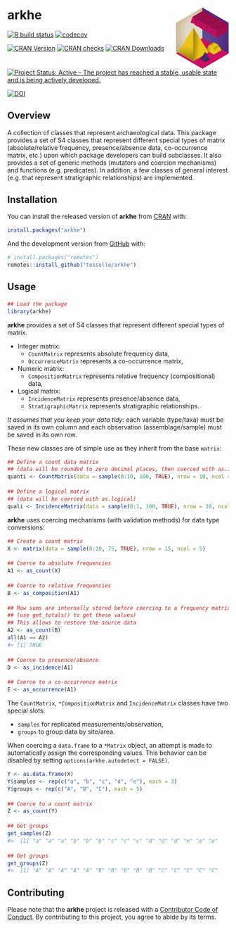 
<!-- README.md is generated from README.Rmd. Please edit that file -->

# arkhe <img width=120px src="man/figures/logo.png" align="right" />

<!-- badges: start -->

[![R build
status](https://github.com/tesselle/arkhe/workflows/R-CMD-check/badge.svg)](https://github.com/tesselle/arkhe/actions)
[![codecov](https://codecov.io/gh/tesselle/arkhe/branch/master/graph/badge.svg)](https://codecov.io/gh/tesselle/arkhe)

[![CRAN
Version](http://www.r-pkg.org/badges/version/arkhe)](https://cran.r-project.org/package=arkhe)
[![CRAN
checks](https://cranchecks.info/badges/worst/arkhe)](https://cran.r-project.org/web/checks/check_results_arkhe.html)
[![CRAN
Downloads](http://cranlogs.r-pkg.org/badges/arkhe)](https://cran.r-project.org/package=arkhe)

[![Project Status: Active – The project has reached a stable, usable
state and is being actively
developed.](https://www.repostatus.org/badges/latest/active.svg)](https://www.repostatus.org/#active)

[![DOI](https://zenodo.org/badge/DOI/10.5281/zenodo.3526659.svg)](https://doi.org/10.5281/zenodo.3526659)
<!-- badges: end -->

## Overview

A collection of classes that represent archaeological data. This package
provides a set of S4 classes that represent different special types of
matrix (absolute/relative frequency, presence/absence data,
co-occurrence matrix, etc.) upon which package developers can build
subclasses. It also provides a set of generic methods (mutators and
coercion mechanisms) and functions (e.g. predicates). In addition, a few
classes of general interest (e.g. that represent stratigraphic
relationships) are implemented.

## Installation

You can install the released version of **arkhe** from
[CRAN](https://CRAN.R-project.org) with:

``` r
install.packages("arkhe")
```

And the development version from [GitHub](https://github.com/) with:

``` r
# install.packages("remotes")
remotes::install_github("tesselle/arkhe")
```

## Usage

``` r
## Load the package
library(arkhe)
```

**arkhe** provides a set of S4 classes that represent different special
types of matrix.

-   Integer matrix:
    -   `CountMatrix` represents absolute frequency data,
    -   `OccurrenceMatrix` represents a co-occurrence matrix,
-   Numeric matrix:
    -   `CompositionMatrix` represents relative frequency
        (compositional) data,
-   Logical matrix:
    -   `IncidenceMatrix` represents presence/absence data,
    -   `StratigraphicMatrix` represents stratigraphic relationships.

*It assumes that you keep your data tidy*: each variable (type/taxa)
must be saved in its own column and each observation (assemblage/sample)
must be saved in its own row.

These new classes are of simple use as they inherit from the base
`matrix`:

``` r
## Define a count data matrix
## (data will be rounded to zero decimal places, then coerced with as.integer)
quanti <- CountMatrix(data = sample(0:10, 100, TRUE), nrow = 10, ncol = 10)

## Define a logical matrix
## (data will be coerced with as.logical)
quali <- IncidenceMatrix(data = sample(0:1, 100, TRUE), nrow = 10, ncol = 10)
```

**arkhe** uses coercing mechanisms (with validation methods) for data
type conversions:

``` r
## Create a count matrix
X <- matrix(data = sample(0:10, 75, TRUE), nrow = 15, ncol = 5)

## Coerce to absolute frequencies
A1 <- as_count(X)

## Coerce to relative frequencies
B <- as_composition(A1)

## Row sums are internally stored before coercing to a frequency matrix
## (use get_totals() to get these values)
## This allows to restore the source data
A2 <- as_count(B)
all(A1 == A2)
#> [1] TRUE

## Coerce to presence/absence
D <- as_incidence(A1)

## Coerce to a co-occurrence matrix
E <- as_occurrence(A1)
```

The `CountMatrix`, `*CompositionMatrix` and `IncidenceMatrix` classes
have two special slots:

-   `samples` for replicated measurements/observation,
-   `groups` to group data by site/area.

When coercing a `data.frame` to a `*Matrix` object, an attempt is made
to automatically assign the corresponding values. This behavior can be
disabled by setting `options(arkhe.autodetect = FALSE)`.

``` r
Y <- as.data.frame(X)
Y$samples <- rep(c("a", "b", "c", "d", "e"), each = 3)
Y$groups <- rep(c("A", "B", "C"), each = 5)

## Coerce to a count matrix
Z <- as_count(Y)

## Get groups
get_samples(Z)
#>  [1] "a" "a" "a" "b" "b" "b" "c" "c" "c" "d" "d" "d" "e" "e" "e"

## Get groups
get_groups(Z)
#>  [1] "A" "A" "A" "A" "A" "B" "B" "B" "B" "B" "C" "C" "C" "C" "C"
```

## Contributing

Please note that the **arkhe** project is released with a [Contributor
Code of
Conduct](https://github.com/tesselle/arkhe/blob/master/.github/CODE_OF_CONDUCT.md).
By contributing to this project, you agree to abide by its terms.
